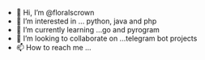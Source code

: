 - 👋 Hi, I’m @floralscrown
- 👀 I’m interested in ... python, java and php
- 🌱 I’m currently learning ...go and pyrogram
- 💞️ I’m looking to collaborate on ...telegram bot projects 
- 📫 How to reach me ... <a href="https://t.me/floralscrown" alt="Telegram!"> </a>


